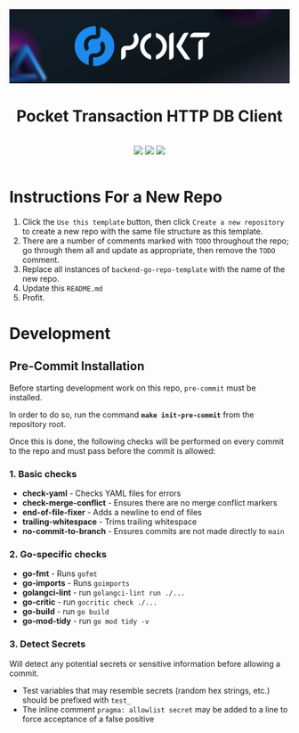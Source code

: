 <div align="center">
    <img src=".github/banner.png" alt="Pocket Network logo" width="600"/>
    <h1>Pocket Transaction HTTP DB Client</h1>
    <div>
    <br/>
        <a href="https://github.com/pokt-foundation/tx-client/pulse"><img src="https://img.shields.io/github/last-commit/pokt-foundation/tx-client.svg"/></a>
        <a href="https://github.com/pokt-foundation/tx-client/pulls"><img src="https://img.shields.io/github/issues-pr/pokt-foundation/tx-client.svg"/></a>
        <a href="https://github.com/pokt-foundation/tx-client/issues"><img src="https://img.shields.io/github/issues-closed/pokt-foundation/tx-client.svg"/></a>
    </div>
</div>
<br/>

# Instructions For a New Repo

1. Click the `Use this template` button, then click `Create a new repository` to create a new repo with the same file structure as this template.
2. There are a number of comments marked with `TODO` throughout the repo; go through them all and update as appropriate, then remove the `TODO` comment.
3. Replace all instances of `backend-go-repo-template` with the name of the new repo.
4. Update this `README.md`
5. Profit.


# Development

## Pre-Commit Installation

Before starting development work on this repo, `pre-commit` must be installed.

In order to do so, run the command **`make init-pre-commit`** from the repository root.

Once this is done, the following checks will be performed on every commit to the repo and must pass before the commit is allowed:

### 1. Basic checks

- **check-yaml** - Checks YAML files for errors
- **check-merge-conflict** - Ensures there are no merge conflict markers
- **end-of-file-fixer** - Adds a newline to end of files
- **trailing-whitespace** - Trims trailing whitespace
- **no-commit-to-branch** - Ensures commits are not made directly to `main`

### 2. Go-specific checks

- **go-fmt** - Runs `gofmt`
- **go-imports** - Runs `goimports`
- **golangci-lint** - run `golangci-lint run ./...`
- **go-critic** - run `gocritic check ./...`
- **go-build** - run `go build`
- **go-mod-tidy** - run `go mod tidy -v`

### 3. Detect Secrets

Will detect any potential secrets or sensitive information before allowing a commit.

- Test variables that may resemble secrets (random hex strings, etc.) should be prefixed with `test_`
- The inline comment `pragma: allowlist secret` may be added to a line to force acceptance of a false positive
